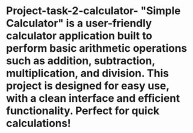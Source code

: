 # Project-task-2-calculator- "Simple Calculator" is a user-friendly calculator application built to perform basic arithmetic operations such as addition, subtraction, multiplication, and division. This project is designed for easy use, with a clean interface and efficient functionality. Perfect for quick calculations! 

